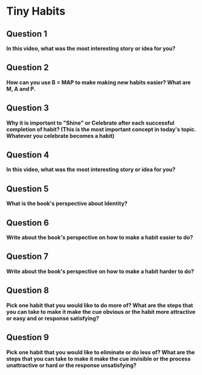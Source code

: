 # Tiny Habits


## Question 1

**In this video, what was the most interesting story or idea for you?**


## Question 2

**How can you use B = MAP to make making new habits easier? What are M, A and P.**


## Question 3

**Why it is important to "Shine" or Celebrate after each successful completion of habit? (This is the most important concept in today's topic. Whatever you celebrate becomes a habit)**


## Question 4

**In this video, what was the most interesting story or idea for you?**


## Question 5

**What is the book's perspective about Identity?**


## Question 6

**Write about the book's perspective on how to make a habit easier to do?**


## Question 7

**Write about the book's perspective on how to make a habit harder to do?**


## Question 8

**Pick one habit that you would like to do more of? What are the steps that you can take to make it make the cue obvious or the habit more attractive or easy and or response satisfying?**



## Question 9

**Pick one habit that you would like to eliminate or do less of? What are the steps that you can take to make it make the cue invisible or the process unattractive or hard or the response unsatisfying?**

